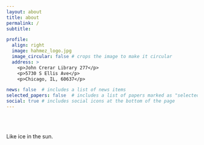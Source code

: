 ```yaml
---
layout: about
title: about
permalink: /
subtitle: 

profile:
  align: right
  image: hahmez_logo.jpg
  image_circular: false # crops the image to make it circular
  address: >
    <p>John Crerar Library 277</p>
    <p>5730 S Ellis Ave</p>
    <p>Chicago, IL, 60637</p>

news: false  # includes a list of news items
selected_papers: false  # includes a list of papers marked as "selected={true}"
social: true # includes social icons at the bottom of the page
---
```


<br/><br/>

Like ice in the sun.

    
